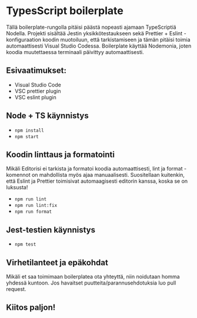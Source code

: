 # TypesScript boilerplate
Tällä boilerplate-rungolla pitäisi päästä nopeasti ajamaan TypeScriptiä Nodella. Projekti sisältää Jestin yksikkötestaukseen sekä Prettier + Eslint -konfiguraation koodin muotoiluun, että tarkistamiseen ja tämän pitäisi toimia automaattisesti Visual Studio Codessa. Boilerplate käyttää Nodemonia, joten koodia muutettaessa terminaali päivittyy automaattisesti.

## Esivaatimukset:
- Visual Studio Code
- VSC prettier plugin
- VSC eslint plugin

## Node + TS käynnistys
- ```npm install```
- ```npm start```

## Koodin linttaus ja formatointi
Mikäli Editorisi ei tarkista ja formatoi koodia automaattisesti, lint ja format -komennot on mahdollista myös ajaa manuaalisesti. Suositellaan kuitenkin, että Eslint ja Prettier toimisivat automaagisesti editorin kanssa, koska se on luksusta!
 
- ```npm run lint```
- ```npm run lint:fix```
- ```npm run format```

## Jest-testien käynnistys
- ```npm test```

## Virhetilanteet ja epäkohdat
Mikäli et saa toimimaan boilerplatea ota yhteyttä, niin noidutaan homma yhdessä kuntoon. Jos havaitset puutteita/parannusehdotuksia luo pull request. 

## Kiitos paljon!
